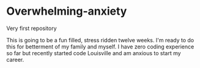 # Overwhelming-anxiety
Very first repository

This is going to be a fun filled, stress ridden twelve weeks.  I'm ready to do this for betterment of my family and myself.  I have zero coding experience so far but recently started code Louisville and am anxious to start my career.
